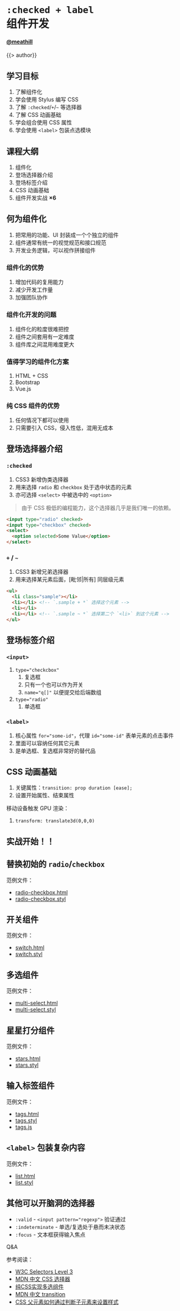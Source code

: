 <!--
title: checked-label
description: the css selectors `:checked+label` can create a lot of useful component, this slide will show you how
-->

# `:checked + label` <br>组件开发

#### [@meathill](https://weibo.com/meathill/)

<!-- page -->

{{> author}}

<!-- page -->

## 学习目标

1. 了解组件化
2. 学会使用 Stylus 编写 CSS
3. 了解 `:checked`/`+`/`~` 等选择器
4. 了解 CSS 动画基础
5. 学会组合使用 CSS 属性
6. 学会使用 `<label>` 包装点选模块

<!-- page -->

## 课程大纲

1. 组件化
2. 登场选择器介绍
3. 登场标签介绍
4. CSS 动画基础
5. 组件开发实战 **&times;6**<!-- .element: class="red" -->

<!-- page -->

## 何为组件化

1. 把常用的功能、UI 封装成一个个独立的组件
2. 组件通常有统一的视觉规范和接口规范
3. 开发业务逻辑，可以视作拼接组件

<!-- section -->

### 组件化的优势

1. 增加代码的复用能力
2. 减少开发工作量
3. 加强团队协作

<!-- section -->

### 组件化开发的问题

1. 组件化的粒度很难把控
2. 组件之间套用有一定难度
3. 组件库之间混用难度更大

<!-- section -->

### 值得学习的组件化方案

1. HTML + CSS
2. Bootstrap
3. Vue.js

<!-- page -->

### 纯 CSS 组件的优势

1. 任何情况下都可以使用
2. 只需要引入 CSS，侵入性低，混用无成本

<!-- page -->

## 登场选择器介绍

<!-- page -->

### `:checked`

1. CSS3 新增伪类选择器
2. 用来选择 `radio` 和 `checkbox` 处于选中状态的元素
3. 亦可选择 `<select>` 中被选中的 `<option>`

> 由于 CSS 极低的编程能力，这个选择器几乎是我们唯一的依赖。

<!-- section -->

```html
<input type="radio" checked>
<input type="checkbox" checked>
<select>
  <option selected>Some Value</option>
</select>
```

<!-- page -->

### `+` / `~`

1. CSS3 新增兄弟选择器
2. 用来选择某元素后面，[毗邻|所有] 同层级元素

<!-- section -->

```html
<ul>
  <li class="sample"></li>
  <li></li> <!-- `.sample + *` 选择这个元素 -->
  <li></li> 
  <li></li> <!-- `.sample ~ *` 选择第二个 `<li>` 到这个元素 -->
</ul>
```

<!-- page -->

## 登场标签介绍

<!-- page -->

### `<input>`

1. `type="checkcbox"`
    1. 复选框
    2. 只有一个也可以作为开关
    3. `name="q[]"` 以便提交给后端数组
2. `type="radio"`
    1. 单选框

<!-- section -->

### `<label>`

1. 核心属性 `for="some-id"`，代理 `id="some-id"` 表单元素的点击事件
2. 里面可以容纳任何其它元素
3. 是单选框、复选框非常好的替代品

<!-- page -->

## CSS 动画基础

1. 关键属性：`transition: prop duration [ease];`
2. 设置开始属性、结束属性

<!-- section -->

移动设备触发 GPU 渲染：

1. `transform: translate3d(0,0,0)`

<!-- page -->

## 实战开始！！

<!-- page -->

## 替换初始的 `radio`/`checkbox`

范例文件：

* [radio-checkbox.html](https://github.com/meathill-lecture/checked-label/blob/master/sample/radio-checkbox.html)
* [radio-checkbox.styl](https://github.com/meathill-lecture/checked-label/blob/master/styl/radio-checkbox.styl)

<!-- page -->

## 开关组件

范例文件：

* [switch.html](https://github.com/meathill-lecture/checked-label/blob/master/sample/switch.html)
* [switch.styl](https://github.com/meathill-lecture/checked-label/blob/master/styl/switch.styl)

<!-- page -->

## 多选组件

范例文件：

* [multi-select.html](https://github.com/meathill-lecture/checked-label/blob/master/sample/multi-select.html)
* [multi-select.styl](https://github.com/meathill-lecture/checked-label/blob/master/styl/multi-select.styl)

<!-- page -->

## 星星打分组件

范例文件：

* [stars.html](https://github.com/meathill-lecture/checked-label/blob/master/sample/stars.html)
* [stars.styl](https://github.com/meathill-lecture/checked-label/blob/master/styl/stars.styl)

<!-- page -->

## 输入标签组件

范例文件：

* [tags.html](https://github.com/meathill-lecture/checked-label/blob/master/sample/tags.html)
* [tags.styl](https://github.com/meathill-lecture/checked-label/blob/master/styl/tags.styl)
* [tags.js](https://github.com/meathill-lecture/checked-label/blob/master/sample/tags.js)

<!-- page -->

## `<label>` 包装复杂内容

范例文件：

* [list.html](https://github.com/meathill-lecture/checked-label/blob/master/sample/list.html)
* [list.styl](https://github.com/meathill-lecture/checked-label/blob/master/styl/list.styl)

<!-- page -->

## 其他可以开脑洞的选择器

* `:valid` - `<input pattern="regexp">` 验证通过
* `:indeterminate` - 单选/复选处于悬而未决状态
* `:focus` - 文本框获得输入焦点

<!-- page -->

Q&A

<!-- page -->

参考阅读：

* [W3C Selectors Level 3](https://www.w3.org/TR/css3-selectors/)
* [MDN 中文 CSS 选择器](https://developer.mozilla.org/zh-CN/docs/Web/CSS/CSS_Selectors)
* [纯CSS实现多选组件](http://blog.meathill.com/tech/fe/create-multiple-select-component-with-pure-css.html)
* [MDN 中文 transition](https://developer.mozilla.org/zh-CN/docs/Web/CSS/transition)
* [CSS 父元素如何通过判断子元素来设置样式](https://segmentfault.com/q/1010000000641252/a-1020000000641608)